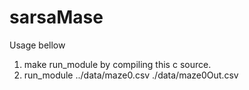 # sarsaMase
Usage bellow
  1. make run_module by compiling this c source.
  2. run_module ../data/maze0.csv ./data/maze0Out.csv
  
